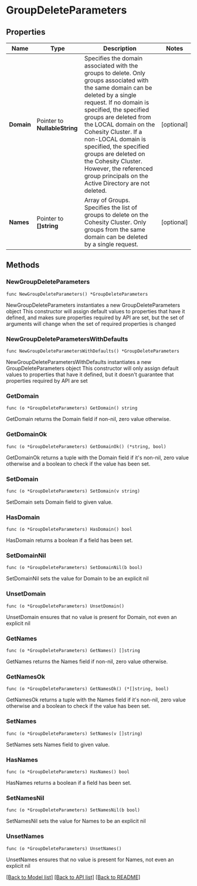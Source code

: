# GroupDeleteParameters

## Properties

Name | Type | Description | Notes
------------ | ------------- | ------------- | -------------
**Domain** | Pointer to **NullableString** | Specifies the domain associated with the groups to delete. Only groups associated with the same domain can be deleted by a single request. If no domain is specified, the specified groups are deleted from the LOCAL domain on the Cohesity Cluster. If a non-LOCAL domain is specified, the specified groups are deleted on the Cohesity Cluster. However, the referenced group principals on the Active Directory are not deleted. | [optional] 
**Names** | Pointer to **[]string** | Array of Groups.  Specifies the list of groups to delete on the Cohesity Cluster. Only groups from the same domain can be deleted by a single request. | [optional] 

## Methods

### NewGroupDeleteParameters

`func NewGroupDeleteParameters() *GroupDeleteParameters`

NewGroupDeleteParameters instantiates a new GroupDeleteParameters object
This constructor will assign default values to properties that have it defined,
and makes sure properties required by API are set, but the set of arguments
will change when the set of required properties is changed

### NewGroupDeleteParametersWithDefaults

`func NewGroupDeleteParametersWithDefaults() *GroupDeleteParameters`

NewGroupDeleteParametersWithDefaults instantiates a new GroupDeleteParameters object
This constructor will only assign default values to properties that have it defined,
but it doesn't guarantee that properties required by API are set

### GetDomain

`func (o *GroupDeleteParameters) GetDomain() string`

GetDomain returns the Domain field if non-nil, zero value otherwise.

### GetDomainOk

`func (o *GroupDeleteParameters) GetDomainOk() (*string, bool)`

GetDomainOk returns a tuple with the Domain field if it's non-nil, zero value otherwise
and a boolean to check if the value has been set.

### SetDomain

`func (o *GroupDeleteParameters) SetDomain(v string)`

SetDomain sets Domain field to given value.

### HasDomain

`func (o *GroupDeleteParameters) HasDomain() bool`

HasDomain returns a boolean if a field has been set.

### SetDomainNil

`func (o *GroupDeleteParameters) SetDomainNil(b bool)`

 SetDomainNil sets the value for Domain to be an explicit nil

### UnsetDomain
`func (o *GroupDeleteParameters) UnsetDomain()`

UnsetDomain ensures that no value is present for Domain, not even an explicit nil
### GetNames

`func (o *GroupDeleteParameters) GetNames() []string`

GetNames returns the Names field if non-nil, zero value otherwise.

### GetNamesOk

`func (o *GroupDeleteParameters) GetNamesOk() (*[]string, bool)`

GetNamesOk returns a tuple with the Names field if it's non-nil, zero value otherwise
and a boolean to check if the value has been set.

### SetNames

`func (o *GroupDeleteParameters) SetNames(v []string)`

SetNames sets Names field to given value.

### HasNames

`func (o *GroupDeleteParameters) HasNames() bool`

HasNames returns a boolean if a field has been set.

### SetNamesNil

`func (o *GroupDeleteParameters) SetNamesNil(b bool)`

 SetNamesNil sets the value for Names to be an explicit nil

### UnsetNames
`func (o *GroupDeleteParameters) UnsetNames()`

UnsetNames ensures that no value is present for Names, not even an explicit nil

[[Back to Model list]](../README.md#documentation-for-models) [[Back to API list]](../README.md#documentation-for-api-endpoints) [[Back to README]](../README.md)


